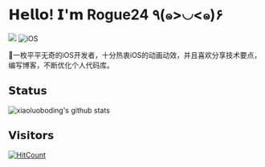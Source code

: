 # 𝗛𝗲𝗹𝗹𝗼! 𝗜'𝗺 Rogue24 ٩(๑>◡<๑)۶
[![](https://img.shields.io/badge/-@Rogue24-%23181717?style=flat-square&logo=github)](https://github.com/Rogue24)
![iOS](https://img.shields.io/badge/-iOS-%232c3e50?style=flat-square&logo=iOS)

🥳一枚平平无奇的iOS开发者，十分热衷iOS的动画动效，并且喜欢分享技术要点，编写博客，不断优化个人代码库。

## 𝗦𝘁𝗮𝘁𝘂𝘀

![xiaoluoboding's github stats](https://github-readme-stats.vercel.app/api?username=Rogue24&show_icons=true&title_color=fff&icon_color=79ff97&text_color=9f9f9f&bg_color=151515)

## 𝗩𝗶𝘀𝗶𝘁𝗼𝗿𝘀

[![HitCount](http://hits.dwyl.com/Rogue24/Rogue24.svg)](http://hits.dwyl.com/Rogue24/Rogue24)
